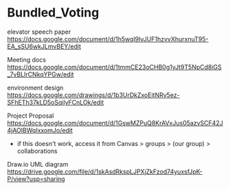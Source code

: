 # Bundled_Voting

elevator speech paper
https://docs.google.com/document/d/1h5wql9IvJUF1hzvvXhurxnuT95-EA_sSU6wkJLmvBEY/edit


Meeting docs
https://docs.google.com/document/d/1tmmCE23oCHB0g1yJt9T5NpCd8iGS_7vBLIrCNkqYPGw/edit


environment design
https://docs.google.com/drawings/d/1b3UrDkZxoEjtNRy5ez-SFhETh37kLD5oSqilyFCnLOk/edit


Project Proposal
https://docs.google.com/document/d/1GswMZPuQ8KrAVxJus05azvSCF42J4jAOIBWqIxxomJo/edit
 - if this doesn't work, access it from Canvas > groups > (our group) > collaborations
 
Draw.io UML diagram
https://drive.google.com/file/d/1skAsdRkspLJPXjZkFzod74yuxsfJpK-P/view?usp=sharing
